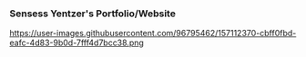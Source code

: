 ### Sensess Yentzer's Portfolio/Website
https://user-images.githubusercontent.com/96795462/157112370-cbff0fbd-eafc-4d83-9b0d-7fff4d7bcc38.png
